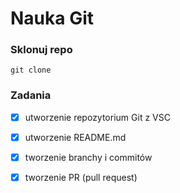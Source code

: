 # Nauka Git 

### Sklonuj repo 
```
git clone
```
### Zadania
- [X] utworzenie repozytorium Git z VSC
- [X] utworzenie README.md
- [X] tworzenie branchy i commitów
- [X] tworzenie PR (pull request)

